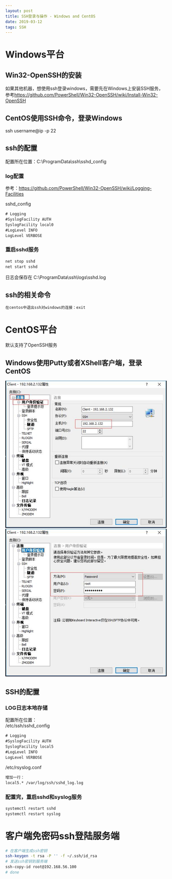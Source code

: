 ```yaml
---
layout: post
title: SSH登录与操作 - Windows and CentOS
date: 2019-03-12
tags: SSH  
---
```


# Windows平台

## Win32-OpenSSH的安装

如果其他机器，想使用ssh登录windows，需要先在Windows上安装SSH服务，参考<https://github.com/PowerShell/Win32-OpenSSH/wiki/Install-Win32-OpenSSH>

## CentOS使用SSH命令，登录Windows

ssh username@ip -p 22

## ssh的配置

配置所在位置：C:\ProgramData\ssh\sshd_config

### log配置

参考：<https://github.com/PowerShell/Win32-OpenSSH/wiki/Logging-Facilities>

sshd_config

```txt
# Logging
#SyslogFacility AUTH
SyslogFacility local0
#LogLevel INFO
LogLevel VERBOSE
```

### 重启sshd服务

```txt
net stop sshd
net start sshd
```

日志会保存在 C:\ProgramData\ssh\logs\sshd.log

## ssh的相关命令

```txt
在centos中退出ssh对windows的连接：exit
```

# CentOS平台

默认支持了OpenSSH服务

## Windows使用Putty或者XShell客户端，登录CentOS

![jpg](/images/post/ssh/1.jpg)
![jpg](/images/post/ssh/2.jpg)

## SSH的配置

### LOG日志本地存储

配置所在位置：  
/etc/ssh/sshd_config

```txt
# Logging
#SyslogFacility AUTH
SyslogFacility local5
#LogLevel INFO
LogLevel VERBOSE
```

/etc/rsyslog.conf

```txt
增加一行：
local5.* /var/log/ssh/sshd_log.log
```

### 配置完，重启sshd和syslog服务

```txt
systemctl restart sshd
systemctl restart syslog
```

# 客户端免密码ssh登陆服务端

```bash
# 在客户端生成ssh密钥
ssh-keygen -t rsa -P '' -f ~/.ssh/id_rsa
# 发送ssh密钥到服务端
ssh-copy-id root@192.168.56.100
# done
```
